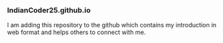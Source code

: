 ### IndianCoder25.github.io
I am adding this repository to the github which contains my introduction in web format and helps others to connect with me.
